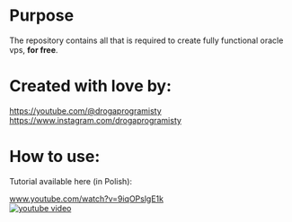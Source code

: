 # Purpose

The repository contains all that is required to create fully functional oracle vps, **for free**.

# Created with love by:

https://youtube.com/@drogaprogramisty  
https://www.instagram.com/drogaprogramisty

# How to use:

Tutorial available here (in Polish):

www.youtube.com/watch?v=9iqOPslgE1k  
[![youtube video](https://img.youtube.com/vi/9iqOPslgE1k/0.jpg)](https://www.youtube.com/watch?v=9iqOPslgE1k)
